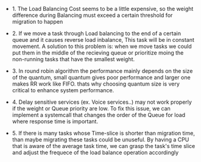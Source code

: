 * 1\. The Load Balancing Cost seems to be a little expensive, so the weight difference during Balancing must exceed a certain threshold for migration to happen

* 2\. If we move a task through Load balancing to the end of a certain queue and it causes reverse load inbalance, This task will be in constant movement.
A solution to this problem is: when we move tasks we could put them in the middle of the recieving queue or prioritize moing the non-running tasks that have the smallest weight. 

* 3\. In round robin algorithm the performance mainly depends on the size of the quantum, small quantum gives poor performance and larger one makes RR work like FIFO. thats why choosing quantum size is very critical to enhance system performance.

* 4\. Delay sensitive services (ex. Voice services..) may not work properly if the weight or Queue priority are low. To fix this issue, we can implement a systemcall that changes the order of the Queue for load where response time is important.
 
* 5\. If there is many tasks whose Time-slice is shorter than migration time, than maybe migrating these tasks could be unuseful. By having a CPU that is aware of the average task time, we can grasp the task's time slice and adjust the frequece of the load balance operation accordingly



